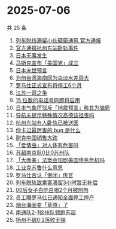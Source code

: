 # 2025-07-06

共 25 条

<!-- BEGIN -->
<!-- 最后更新时间 Sun Jul 06 2025 18:22:18 GMT+0800 (China Standard Time) -->

1. [列车脱线滞留小伙砸窗通风 官方通报](https://www.zhihu.com/search?q=%E5%88%97%E8%BD%A6%E8%84%B1%E7%BA%BF%E6%BB%9E%E7%95%99%E5%B0%8F%E4%BC%99%E7%A0%B8%E7%AA%97%E9%80%9A%E9%A3%8E%20%E5%AE%98%E6%96%B9%E9%80%9A%E6%8A%A5)
1. [官方通报杭州东站卧轨事件](https://www.zhihu.com/search?q=%E5%AE%98%E6%96%B9%E9%80%9A%E6%8A%A5%E6%9D%AD%E5%B7%9E%E4%B8%9C%E7%AB%99%E5%8D%A7%E8%BD%A8%E4%BA%8B%E4%BB%B6)
1. [日本无事发生](https://www.zhihu.com/search?q=%E6%97%A5%E6%9C%AC%E6%97%A0%E4%BA%8B%E5%8F%91%E7%94%9F)
1. [马斯克宣布「美国党」成立](https://www.zhihu.com/search?q=%E9%A9%AC%E6%96%AF%E5%85%8B%E5%AE%A3%E5%B8%83%E3%80%8C%E7%BE%8E%E5%9B%BD%E5%85%9A%E3%80%8D%E6%88%90%E7%AB%8B)
1. [日本末世预言](https://www.zhihu.com/search?q=%E6%97%A5%E6%9C%AC%E6%9C%AB%E4%B8%96%E9%A2%84%E8%A8%80)
1. [为何台湾海南同为岛淡水差异大](https://www.zhihu.com/search?q=%E4%B8%BA%E4%BD%95%E5%8F%B0%E6%B9%BE%E6%B5%B7%E5%8D%97%E5%90%8C%E4%B8%BA%E5%B2%9B%E6%B7%A1%E6%B0%B4%E5%B7%AE%E5%BC%82%E5%A4%A7)
1. [罗马仕正式宣布将停工6个月](https://www.zhihu.com/search?q=%E7%BD%97%E9%A9%AC%E4%BB%95%E6%AD%A3%E5%BC%8F%E5%AE%A3%E5%B8%83%E5%B0%86%E5%81%9C%E5%B7%A56%E4%B8%AA%E6%9C%88)
1. [江苏一哥之争](https://www.zhihu.com/search?q=%E6%B1%9F%E8%8B%8F%E4%B8%80%E5%93%A5%E4%B9%8B%E4%BA%89)
1. [15 位数的电话号码即将启用](https://www.zhihu.com/search?q=15%20%E4%BD%8D%E6%95%B0%E7%9A%84%E7%94%B5%E8%AF%9D%E5%8F%B7%E7%A0%81%E5%8D%B3%E5%B0%86%E5%90%AF%E7%94%A8)
1. [日本气象厅驳斥「地震预言」称其为骗局](https://www.zhihu.com/search?q=%E6%97%A5%E6%9C%AC%E6%B0%94%E8%B1%A1%E5%8E%85%E9%A9%B3%E6%96%A5%E3%80%8C%E5%9C%B0%E9%9C%87%E9%A2%84%E8%A8%80%E3%80%8D%E7%A7%B0%E5%85%B6%E4%B8%BA%E9%AA%97%E5%B1%80)
1. [导航未提示特殊情况高德该担责吗](https://www.zhihu.com/search?q=%E5%AF%BC%E8%88%AA%E6%9C%AA%E6%8F%90%E7%A4%BA%E7%89%B9%E6%AE%8A%E6%83%85%E5%86%B5%E9%AB%98%E5%BE%B7%E8%AF%A5%E6%8B%85%E8%B4%A3%E5%90%97)
1. [杭州东站有人卧轨已被送医](https://www.zhihu.com/search?q=%E6%9D%AD%E5%B7%9E%E4%B8%9C%E7%AB%99%E6%9C%89%E4%BA%BA%E5%8D%A7%E8%BD%A8%E5%B7%B2%E8%A2%AB%E9%80%81%E5%8C%BB)
1. [你卡过最厉害的 bug 是什么](https://www.zhihu.com/search?q=%E4%BD%A0%E5%8D%A1%E8%BF%87%E6%9C%80%E5%8E%89%E5%AE%B3%E7%9A%84%20bug%20%E6%98%AF%E4%BB%80%E4%B9%88)
1. [耐克中国销售大跌](https://www.zhihu.com/search?q=%E8%80%90%E5%85%8B%E4%B8%AD%E5%9B%BD%E9%94%80%E5%94%AE%E5%A4%A7%E8%B7%8C)
1. [「爱情虫」对人体有危害吗](https://www.zhihu.com/search?q=%E3%80%8C%E7%88%B1%E6%83%85%E8%99%AB%E3%80%8D%E5%AF%B9%E4%BA%BA%E4%BD%93%E6%9C%89%E5%8D%B1%E5%AE%B3%E5%90%97)
1. [苏超南京队0比0苏州队](https://www.zhihu.com/search?q=%E8%8B%8F%E8%B6%85%E5%8D%97%E4%BA%AC%E9%98%9F0%E6%AF%940%E8%8B%8F%E5%B7%9E%E9%98%9F)
1. [「大而美」法案会加剧美国债务危机吗](https://www.zhihu.com/search?q=%E3%80%8C%E5%A4%A7%E8%80%8C%E7%BE%8E%E3%80%8D%E6%B3%95%E6%A1%88%E4%BC%9A%E5%8A%A0%E5%89%A7%E7%BE%8E%E5%9B%BD%E5%80%BA%E5%8A%A1%E5%8D%B1%E6%9C%BA%E5%90%97)
1. [工业克苏鲁什么意思](https://www.zhihu.com/search?q=%E5%B7%A5%E4%B8%9A%E5%85%8B%E8%8B%8F%E9%B2%81%E4%BB%80%E4%B9%88%E6%84%8F%E6%80%9D)
1. [罗马仕否认「倒闭」传言](https://www.zhihu.com/search?q=%E7%BD%97%E9%A9%AC%E4%BB%95%E5%90%A6%E8%AE%A4%E3%80%8C%E5%80%92%E9%97%AD%E3%80%8D%E4%BC%A0%E8%A8%80)
1. [列车脱轨致乘客滞留3小时暂无补偿](https://www.zhihu.com/search?q=%E5%88%97%E8%BD%A6%E8%84%B1%E8%BD%A8%E8%87%B4%E4%B9%98%E5%AE%A2%E6%BB%9E%E7%95%993%E5%B0%8F%E6%97%B6%E6%9A%82%E6%97%A0%E8%A1%A5%E5%81%BF)
1. [00后女子白吃白喝2个月被刑拘](https://www.zhihu.com/search?q=00%E5%90%8E%E5%A5%B3%E5%AD%90%E7%99%BD%E5%90%83%E7%99%BD%E5%96%9D2%E4%B8%AA%E6%9C%88%E8%A2%AB%E5%88%91%E6%8B%98)
1. [员工曝罗马仕已通知全面停工停产](https://www.zhihu.com/search?q=%E5%91%98%E5%B7%A5%E6%9B%9D%E7%BD%97%E9%A9%AC%E4%BB%95%E5%B7%B2%E9%80%9A%E7%9F%A5%E5%85%A8%E9%9D%A2%E5%81%9C%E5%B7%A5%E5%81%9C%E4%BA%A7)
1. [烟台海面变「草原」了](https://www.zhihu.com/search?q=%E7%83%9F%E5%8F%B0%E6%B5%B7%E9%9D%A2%E5%8F%98%E3%80%8C%E8%8D%89%E5%8E%9F%E3%80%8D%E4%BA%86)
1. [南通队2-1徐州队领跑苏超](https://www.zhihu.com/search?q=%E5%8D%97%E9%80%9A%E9%98%9F2-1%E5%BE%90%E5%B7%9E%E9%98%9F%E9%A2%86%E8%B7%91%E8%8B%8F%E8%B6%85)
1. [扬州不敌0:2落败无锡](https://www.zhihu.com/search?q=%E6%89%AC%E5%B7%9E%E4%B8%8D%E6%95%8C0%3A2%E8%90%BD%E8%B4%A5%E6%97%A0%E9%94%A1)

<!-- END -->
